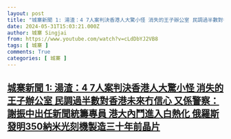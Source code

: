 ```yaml
---
layout: post
title: "城寨新聞 1: 湯渣：4 7人案判決香港人大驚小怪 消失的王子辦公室 民調過半數對香港未來冇信心 又係警察：謝振中出任新聞統籌專員 港大內鬥進入白熱化 俄羅斯發明350納米光刻機製造三十年前晶片"
date: 2024-05-31T15:03:21.000Z
author: 城寨 Singjai
from: https://www.youtube.com/watch?v=cLdDbYJ2VB8
tags: [ 城寨 ]
comments: True
categories: [ 城寨 ]
---
```

<!--1717167801000-->
[城寨新聞 1: 湯渣：4 7人案判決香港人大驚小怪 消失的王子辦公室 民調過半數對香港未來冇信心 又係警察：謝振中出任新聞統籌專員 港大內鬥進入白熱化 俄羅斯發明350納米光刻機製造三十年前晶片](https://www.youtube.com/watch?v=cLdDbYJ2VB8)
------

<div>

</div>
